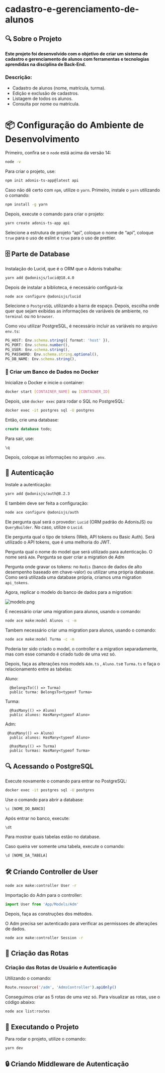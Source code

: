 # cadastro-e-gerenciamento-de-alunos

## 🔍 Sobre o Projeto

#### Este projeto foi desenvolvido com o objetivo de criar um sistema de cadastro e gerenciamento de alunos com ferramentas e tecnologias aprendidas na disciplina de Back-End.

### Descrição:
   
- Cadastro de alunos (nome, matrícula, turma).
-  Edição e exclusão de cadastros.
- Listagem de todos os alunos.
- Consulta por nome ou matrícula.
  

# 📦 Configuração do Ambiente de Desenvolvimento


Primeiro, confira se o `node` está acima da versão 14:

```bash
node -v
```

Para criar o projeto, use:

```bash
npm init adonis-ts-app@latest api
```

Caso não dê certo com `npm`, utilize o `yarn`. Primeiro, instale o `yarn` utilizando o comando:

```bash
npm install -g yarn
```

Depois, execute o comando para criar o projeto:

```bash
yarn create adonis-ts-app api
```

Selecione a estrutura de projeto “api”, coloque o nome de “api”, coloque `true` para o uso de eslint e `true` para o uso de prettier.

## 🗄️ Parte de Database

Instalação do Lucid, que é o ORM que o Adonis trabalha:

```bash
yarn add @adonisjs/lucid@18.4.0
```

Depois de instalar a biblioteca, é necessário configurá-la:

```bash
node ace configure @adonisjs/lucid
```

Selecione o `PostgreSQL` utilizando a barra de espaço. Depois, escolha onde quer que sejam exibidas as informações de variáveis de ambiente, no `terminal` ou no `browser`.

Como vou utilizar PostgreSQL, é necessário incluir as variáveis no arquivo `env.ts`:

```typescript
PG_HOST: Env.schema.string({ format: 'host' }),
PG_PORT: Env.schema.number(),
PG_USER: Env.schema.string(),
PG_PASSWORD: Env.schema.string.optional(),
PG_DB_NAME: Env.schema.string(),
```

### 🐳 Criar um Banco de Dados no Docker

Inicialize o Docker e inicie o container:

```bash
docker start [CONTAINER_NAME] ou [CONTAINER_ID]
```

Depois, use `docker exec` para rodar o SQL no PostgreSQL:

```bash
docker exec -it postgres sql -U postgres
```

Então, crie uma database:

```sql
create database todo;
```

Para sair, use:

```sql
\q
```

Depois, coloque as informações no arquivo `.env`.

## 🔐 Autenticação

Instale a autenticação:

```bash
yarn add @adonisjs/auth@8.2.3
```

E também deve ser feita a configuração:

```bash
node ace configure @adonisjs/auth
```

Ele pergunta qual será o provedor: `Lucid` (ORM padrão do AdonisJS) ou `QueryBuilder`. No caso, utilize o `Lucid`.

Ele pergunta qual o tipo de tokens (Web, API tokens ou Basic Auth). Será utilizado o API tokens, que é uma melhoria do JWT.

Pergunta qual o nome do model que será utilizado para autenticação. O nome será `Adm`.
Pergunta se quer criar a migration de Adm

Pergunta onde gravar os tokens: no `Redis` (banco de dados de alto desempenho baseado em chave-valor) ou utilizar uma própria database. Como será utilizada uma database própria, criamos uma migration `api_tokens`.

Agora, replicar o modelo do banco de dados para a migration:

![modelo.png](modelo.png)

 É necessário criar uma migration para alunos, usando o comando:

```bash
node ace make:model Alunos -c -m
```

Tambem necessário criar uma migration para alunos, usando o comando:

```bash
node ace make:model Turma -c -m
```

Poderia ter sido criado o model, o controller e a migration separadamente, mas com esse comando é criado tudo de uma vez só.

Depois, faça as alterações nos models `Adm.ts` , `Aluno.ts`e `Turma.ts` e faça o relacionamento entre as tabelas:

Aluno: 
```
  @belongsTo(() => Turma)
  public turma: BelongsTo<typeof Turma>
```
Turma:
```
  @hasMany(() => Aluno)
  public alunos: HasMany<typeof Aluno>
```
Adm:
```
 @hasMany(() => Aluno)
  public alunos: HasMany<typeof Aluno>

  @hasMany(() => Turma)
  public turmas: HasMany<typeof Turma>

```

## 🔍 Acessando o PostgreSQL

Execute novamente o comando para entrar no PostgreSQL:

```bash
docker exec -it postgres sql -U postgres
```

Use o comando para abrir a database:

```sql
\c [NOME_DO_BANCO]
```

Após entrar no banco, execute:

```sql
\dt
```

Para mostrar quais tabelas estão no database.

Caso queira ver somente uma tabela, execute o comando:

```sql
\d [NOME_DA_TABELA]
```

## 🛠️ Criando Controller de User

```bash
node ace make:controller User -r
```

Importação do Adm para o controller:

```typescript
import User from 'App/Models/Adm'
```

Depois, faça as construções dos métodos.

O Adm precisa ser autenticado para verificar as permissoes de alterações de dados.

```bash
node ace make:controller Session -r
```



## 🚀 Criação das Rotas

### Criação das Rotas de Usuário e Autenticação

Utilizando o comando:

```bash
Route.resource('/adm', 'AdmsController').apiOnly()
```

Conseguimos criar as 5 rotas de uma vez só. Para visualizar as rotas, use o código abaixo:

```bash
node ace list:routes
```


## 🏃 Executando o Projeto

Para rodar o projeto, utilize o comando:

```bash
yarn dev
```

## 🔒 Criando Middleware de Autenticação